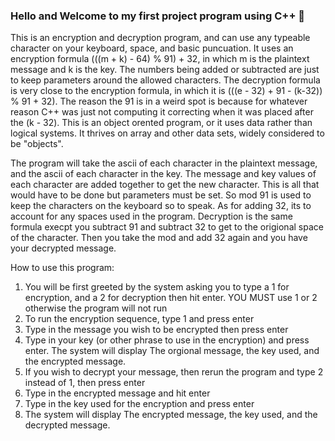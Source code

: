 ### Hello and Welcome to my first project program using C++ 👋

This is an encryption and decryption program, and can use any typeable character on your keyboard, space, and basic puncuation. It uses an encryption formula (((m + k) - 64) % 91) + 32, in which m is the plaintext message and k is the key. The numbers being added or subtracted are just to keep parameters around the allowed characters. The decryption formula is very close to the encryption formula, in which it is (((e - 32) + 91 - (k-32)) % 91 + 32). The reason the 91 is in a weird spot is because for whatever reason C++ was just not computing it correcting when it was placed after the (k - 32). This is an object orented program, or it uses data rather than logical systems. It thrives on array and other data sets, widely considered to be "objects".

The program will take the ascii of each character in the plaintext message, and the ascii of each character in the key. The message and key values of each character are added together to get the new character. This is all that would have to be done but parameters must be set. So mod 91 is used to keep the characters on the keyboard so to speak. As for adding 32, its to account for any spaces used in the program. Decryption is the same formula execpt you subtract 91 and subtract 32 to get to the origional space of the character. Then you take the mod and add 32 again and you have your decrypted message. 

How to use this program:
1. You will be first greeted by the system asking you to type a 1 for encryption, and a 2 for decryption then hit enter. YOU MUST use 1 or 2 otherwise the program will not run
2. To run the encryption sequence, type 1 and press enter
3. Type in the message you wish to be encrypted then press enter
4. Type in your key (or other phrase to use in the encryption) and press enter. The system will display The orgional message, the key used, and the encrypted message. 
5. If you wish to decrypt your message, then rerun the program and type 2 instead of 1, then press enter
6. Type in the encrypted message and hit enter
7. Type in the key used for the encryption and press enter
8. The system will display The encrypted message, the key used, and the decrypted message. 
